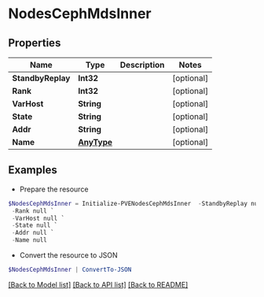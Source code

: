 # NodesCephMdsInner
## Properties

Name | Type | Description | Notes
------------ | ------------- | ------------- | -------------
**StandbyReplay** | **Int32** |  | [optional] 
**Rank** | **Int32** |  | [optional] 
**VarHost** | **String** |  | [optional] 
**State** | **String** |  | [optional] 
**Addr** | **String** |  | [optional] 
**Name** | [**AnyType**](.md) |  | [optional] 

## Examples

- Prepare the resource
```powershell
$NodesCephMdsInner = Initialize-PVENodesCephMdsInner  -StandbyReplay null `
 -Rank null `
 -VarHost null `
 -State null `
 -Addr null `
 -Name null
```

- Convert the resource to JSON
```powershell
$NodesCephMdsInner | ConvertTo-JSON
```

[[Back to Model list]](../README.md#documentation-for-models) [[Back to API list]](../README.md#documentation-for-api-endpoints) [[Back to README]](../README.md)


